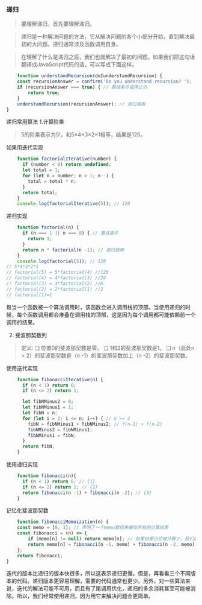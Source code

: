 ### 递归

>  要理解递归，首先要理解递归。  
  
>递归是一种解决问题的方法，它从解决问题的各个小部分开始，直到解决最初的大问题。递归通常涉及函数调用自身。

>在理解了什么是递归之后，我们也就解决了最初的问题。如果我们把这句话翻译成JavaScript代码的话，可以写成下面这样。

```javascript
    function understandRecursion(doIunderstandRecursion) {
    const recursionAnswer = confirm('Do you understand recursion? ');
    if (recursionAnswer === true) { // 基线条件或停止点
        return true;
    }
    understandRecursion(recursionAnswer); // 递归调用
}
```

递归常用算法
1.计算阶乘
> 5的阶乘表示为5!，和5×4×3×2×1相等，结果是120。    

如果用迭代实现
```javascript
    function factorialIterative(number) {
      if (number < 0) return undefined;
      let total = 1;
      for (let n = number; n > 1; n--) {
        total = total * n;
      }
      return total;
    }
    console.log(factorialIterative(5)); // 120

```
递归实现
```javascript
    function factorial(n) {
      if (n === 1 || n === 0) { // 基线条件
        return 1;
      }
      return n * factorial(n -1); // 递归调用
    }
    console.log(factorial(5)); // 120
// 5*4*3*2*1
// factorial(5) = 5*factorial(4) //120
// factorial(4) = 4*factorial(3) //24
// factorial(3) = 3*factorial(2) //6
// factorial(2) = 2*factorial(1) //2
// factorial(1)=1
```
每当一个函数被一个算法调用时，该函数会进入调用栈的顶部。当使用递归的时候，每个函数调用都会堆叠在调用栈的顶部，这是因为每个调用都可能依赖前一个调用的结果。

2. 斐波那契数列
> 定义: ❑ 位置0的斐波那契数是零。
> ❑ 1和2的斐波那契数是1。
> ❑ n（此处n > 2）的斐波那契数是（n -1）的斐波那契数加上（n -2）的斐波那契数。 

使用迭代实现
```javascript
    function fibonacciIterative(n) {
      if (n < 1) return 0;
      if (n <= 2) return 1;

      let fibNMinus2 = 0;
      let fibNMinus1 = 1;
      let fibN = n;
      for (let i = 2; i <= n; i++) { // n >= 2
        fibN = fibNMinus1 + fibNMinus2; // f(n-1) + f(n-2)
        fibNMinus2 = fibNMinus1;
        fibNMinus1 = fibN;
      }
      return fibN;
    }
```
使用递归实现
```javascript
    function fibonacci(n){
      if (n < 1) return 0; // {1}
      if (n <= 2) return 1; // {2}
      return fibonacci(n -1) + fibonacci(n -2); // {3}
    }
```
记忆化斐波那契数
```javascript
    function fibonacciMemoization(n) {
    const memo = [0, 1]; // 声明了一个memo数组来缓存所有的计算结果
    const fibonacci = (n) => {
        if (memo[n] != null) return memo[n]; // 如果结果已经被计算了，我们就返回它
        return memo[n] = fibonacci(n -1, memo) + fibonacci(n -2, memo); // 否则计算该结果并将它加入缓存
    };
    return fibonacci;
}
```

迭代的版本比递归的版本快很多，所以这表示递归更慢。但是，再看看三个不同版本的代码。递归版本更容易理解，需要的代码通常也更少。另外，对一些算法来说，迭代的解法可能不可用，而且有了尾调用优化，递归的多余消耗甚至可能被消除。所以，我们经常使用递归，因为用它来解决问题会更简单。
